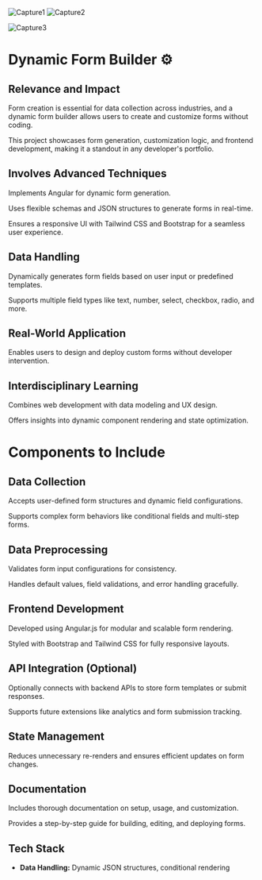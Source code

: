 ![Capture1](https://github.com/user-attachments/assets/0635f6fd-1bb9-4fe8-9be4-984dd102ac52)
![Capture2](https://github.com/user-attachments/assets/91e3e6f2-e826-4411-990e-f3cf9fbc307f)

![Capture3](https://github.com/user-attachments/assets/7a97d076-ead3-4077-b861-02f17bb66751)


# Dynamic Form Builder ⚙️

## Relevance and Impact
Form creation is essential for data collection across industries, and a dynamic form builder allows users to create and customize forms without coding.

This project showcases form generation, customization logic, and frontend development, making it a standout in any developer's portfolio.

## Involves Advanced Techniques
Implements Angular for dynamic form generation.

Uses flexible schemas and JSON structures to generate forms in real-time.

Ensures a responsive UI with Tailwind CSS and Bootstrap for a seamless user experience.

## Data Handling
Dynamically generates form fields based on user input or predefined templates.

Supports multiple field types like text, number, select, checkbox, radio, and more.

## Real-World Application
Enables users to design and deploy custom forms without developer intervention.

## Interdisciplinary Learning
Combines web development with data modeling and UX design.

Offers insights into dynamic component rendering and state optimization.

# Components to Include

## Data Collection
Accepts user-defined form structures and dynamic field configurations.

Supports complex form behaviors like conditional fields and multi-step forms.

## Data Preprocessing
Validates form input configurations for consistency.

Handles default values, field validations, and error handling gracefully.

## Frontend Development
Developed using Angular.js for modular and scalable form rendering.

Styled with Bootstrap and Tailwind CSS for fully responsive layouts.

## API Integration (Optional)
Optionally connects with backend APIs to store form templates or submit responses.

Supports future extensions like analytics and form submission tracking.

## State Management
Reduces unnecessary re-renders and ensures efficient updates on form changes.

## Documentation
Includes thorough documentation on setup, usage, and customization.

Provides a step-by-step guide for building, editing, and deploying forms.

## Tech Stack

- **Data Handling:** Dynamic JSON structures, conditional rendering








